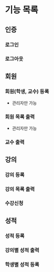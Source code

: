 # 기능 목록
## 인증
### 로그인
### 로그아웃

## 회원
### 회원(학생, 교수) 등록
- 관리자만 가능
### 회원 목록 출력
- 관리자만 가능
### 교수 출력

## 강의
### 강의 등록
### 강의 목록 출력
### 수강신청

## 성적
### 성적 등록
### 강의별 성적 출력
### 학생별 성적 등록
